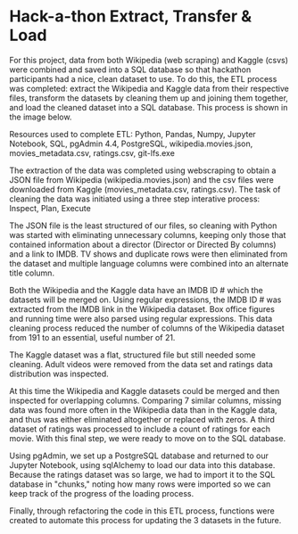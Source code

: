 # Hack-a-thon Extract, Transfer & Load

For this project, data from both Wikipedia (web scraping) and Kaggle (csvs) were combined and saved into a SQL database so that hackathon participants had a nice, clean dataset
to use. To do this, the ETL process was completed: extract the Wikipedia and Kaggle data from their respective files, transform the datasets by cleaning them up and joining them 
together, and load the cleaned dataset into a SQL database.  This process is shown in the image below.

  <p align="center">
  <a href="https://github.com/CaroShaf/Movies-ETL>
    <img src="/Resources/extract-transform-load.png" alt="EQ satellite" width="700" height="400">
  </a>

Resources used to complete ETL:  Python, Pandas, Numpy, Jupyter Notebook, SQL, pgAdmin 4.4, PostgreSQL, wikipedia.movies.json, movies_metadata.csv, ratings.csv, git-lfs.exe

The extraction of the data was completed using webscraping to obtain a JSON file from Wikipedia (wikipedia.movies.json) and the csv files were downloaded from Kaggle
(movies_metadata.csv, ratings.csv).  The task of cleaning the data was initiated using a three step interative process:  Inspect, Plan, Execute

The JSON file is the least structured of our files, so cleaning with Python was started with eliminating unnecessary columns, keeping only those that contained information about 
a director (Director or Directed By columns) and a link to IMDB.  TV shows and duplicate rows were then eliminated from the dataset and multiple language columns were combined
into an alternate title column. 

Both the Wikipedia and the Kaggle data have an IMDB ID # which the datasets will be merged on.  Using regular expressions, the IMDB ID # was extracted from the IMDB link in the
Wikipedia dataset.  Box office figures and running time were also parsed using regular expressions.  This data cleaning process reduced the number of columns of the Wikipedia
dataset from 191 to an essential, useful number of 21.

The Kaggle dataset was a flat, structured file but still needed some cleaning.  Adult videos were removed from the data set and ratings data distribution was inspected.

At this time the Wikipedia and Kaggle datasets could be merged and then inspected for overlapping columns.  Comparing 7 similar columns, missing data was found more often in the
Wikipedia data than in the Kaggle data, and thus was either eliminated altogether or replaced with zeros.  A third dataset of ratings was processed to include a count of ratings
for each movie.  With this final step, we were ready to move on to the SQL database.

Using pgAdmin, we set up a PostgreSQL database and returned to our Jupyter Notebook, using sqlAlchemy to load our data into this database.  Because the ratings dataset was so 
large, we had to import it to the SQL database in "chunks," noting how many rows were imported so we can keep track of the progress of the loading process.

Finally, through refactoring the code in this ETL process, functions were created to automate this process for updating the 3 datasets in the future.




